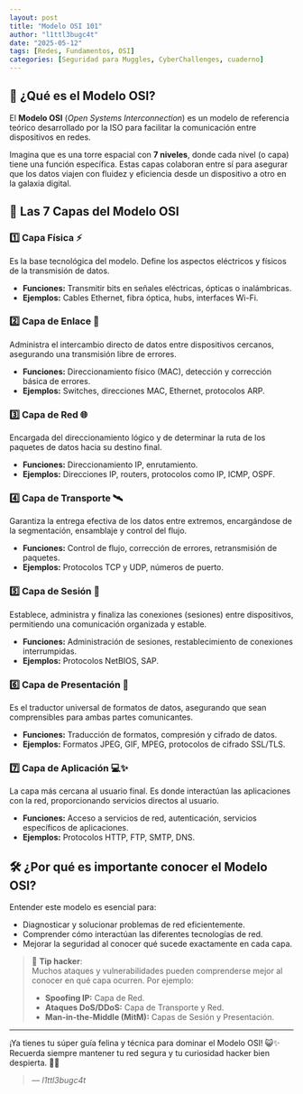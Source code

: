 ```yaml
---
layout: post
title: "Modelo OSI 101"
author: "l1ttl3bugc4t"
date: "2025-05-12"
tags: [Redes, Fundamentos, OSI]
categories: [Seguridad para Muggles, CyberChallenges, cuaderno]
---
```


## 🌌 ¿Qué es el Modelo OSI?

El **Modelo OSI** (_Open Systems Interconnection_) es un modelo de referencia teórico desarrollado por la ISO para facilitar la comunicación entre dispositivos en redes. 

Imagina que es una torre espacial con **7 niveles**, donde cada nivel (o capa) tiene una función específica. Estas capas colaboran entre sí para asegurar que los datos viajen con fluidez y eficiencia desde un dispositivo a otro en la galaxia digital.

## 🚀 Las 7 Capas del Modelo OSI

### 1️⃣ Capa Física ⚡️  
Es la base tecnológica del modelo. Define los aspectos eléctricos y físicos de la transmisión de datos.  
- **Funciones:** Transmitir bits en señales eléctricas, ópticas o inalámbricas.
- **Ejemplos:** Cables Ethernet, fibra óptica, hubs, interfaces Wi-Fi.

### 2️⃣ Capa de Enlace 📡  
Administra el intercambio directo de datos entre dispositivos cercanos, asegurando una transmisión libre de errores.  
- **Funciones:** Direccionamiento físico (MAC), detección y corrección básica de errores.
- **Ejemplos:** Switches, direcciones MAC, Ethernet, protocolos ARP.

### 3️⃣ Capa de Red 🌐  
Encargada del direccionamiento lógico y de determinar la ruta de los paquetes de datos hacia su destino final.  
- **Funciones:** Direccionamiento IP, enrutamiento.
- **Ejemplos:** Direcciones IP, routers, protocolos como IP, ICMP, OSPF.

### 4️⃣ Capa de Transporte 🛰️  
Garantiza la entrega efectiva de los datos entre extremos, encargándose de la segmentación, ensamblaje y control del flujo.  
- **Funciones:** Control de flujo, corrección de errores, retransmisión de paquetes.
- **Ejemplos:** Protocolos TCP y UDP, números de puerto.

### 5️⃣ Capa de Sesión 🤝  
Establece, administra y finaliza las conexiones (sesiones) entre dispositivos, permitiendo una comunicación organizada y estable.  
- **Funciones:** Administración de sesiones, restablecimiento de conexiones interrumpidas.
- **Ejemplos:** Protocolos NetBIOS, SAP.

### 6️⃣ Capa de Presentación 🎨  
Es el traductor universal de formatos de datos, asegurando que sean comprensibles para ambas partes comunicantes.  
- **Funciones:** Traducción de formatos, compresión y cifrado de datos.
- **Ejemplos:** Formatos JPEG, GIF, MPEG, protocolos de cifrado SSL/TLS.

### 7️⃣ Capa de Aplicación 💻✨  
La capa más cercana al usuario final. Es donde interactúan las aplicaciones con la red, proporcionando servicios directos al usuario.  
- **Funciones:** Acceso a servicios de red, autenticación, servicios específicos de aplicaciones.
- **Ejemplos:** Protocolos HTTP, FTP, SMTP, DNS.

## 🛠️ ¿Por qué es importante conocer el Modelo OSI?

Entender este modelo es esencial para:

- Diagnosticar y solucionar problemas de red eficientemente.
- Comprender cómo interactúan las diferentes tecnologías de red.
- Mejorar la seguridad al conocer qué sucede exactamente en cada capa.

> 🚨 **Tip hacker**:  
> Muchos ataques y vulnerabilidades pueden comprenderse mejor al conocer en qué capa ocurren. Por ejemplo:
> - **Spoofing IP:** Capa de Red.
> - **Ataques DoS/DDoS:** Capa de Transporte y Red.
> - **Man-in-the-Middle (MitM):** Capas de Sesión y Presentación.

---

¡Ya tienes tu súper guía felina y técnica para dominar el Modelo OSI! 😺✨  
Recuerda siempre mantener tu red segura y tu curiosidad hacker bien despierta. 💜🚀  

> — *l1ttl3bugc4t*
